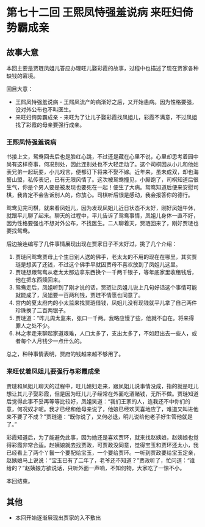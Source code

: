 # 第七十二回 王熙凤恃强羞说病 来旺妇倚势霸成亲

## 故事大意

本回主要是贾琏凤姐儿答应办理旺儿娶彩霞的故事，过程中也描述了现在贾家各种缺钱的窘境。

回目大意：

* 王熙凤恃强羞说病 - 王熙凤流产的病渐好之后，又开始患病。因为性格要强，没对外公布也不叫医生。
* 来旺妇倚势霸成亲 - 来旺为了让儿子娶彩霞找凤姐儿，彩霞不满意，不过凤姐找了彩霞的母亲要强行成亲。

### 王熙凤恃强羞说病

书接上文，鸳鸯回去后也是脸红心跳，不过还是藏在心里不说，心里却思考着园中尚有这样奇事，何况别处，因此连别处也不大轻走动了。这个司棋因从小儿和他姑表兄弟一起玩耍，小儿戏言，便都订下将来不娶不嫁。近年来，虽未成双，却也海誓山盟，私传表记，已有无限风情了。这次被鸳鸯撞见，小厮跑了，司棋知道后很生气，你是个男人要是被发现也要死在一起！便生了大病。鸳鸯知道后便来安慰司棋，我肯定不会告诉别人的，你放心。司棋听后很是感动，我会报答你的德行。

鸳鸯见完司棋，就来看凤姐儿，因为发现凤姐儿近日状态不太好，刚好凤姐午休，就跟平儿聊了起来。聊天的过程中，平儿告诉了鸳鸯事情，凤姐儿身体一直不好，因为性格要强也不想对外公布，不找医生。二人聊着天，贾琏回来了，刚好贾琏也要找鸳鸯。

后边接连编写了几件事情展现出现在贾家日子不太好过，挑了几个介绍：

1. 贾琏问鸳鸯贾母上个生日别人送的佛手，老太太的不用的现在在哪里，其实贾琏是想买了还钱，不过这个佛手早就因贾母不喜欢放到了凤姐儿这里。
2. 贾琏想跟鸳鸯从老太太那边拿东西换个一千两千银子，等年底家里收租钱后，他在把东西赎回来。
3. 鸳鸯走后，凤姐听到了刚才说的话，贾琏让凤姐儿说上几句好话这个事情可能就能成了，凤姐要一百两利钱，贾琏不情愿也同意了。
4. 宫内的夏太府内的小太监来找贾琏借钱，凤姐儿没有现钱就平儿拿了自己两件珍珠换了二百两银子。
5. 贾琏道：“昨儿周太监来，张口一千两。我略应慢了些，他就不自在。将来得罪人之处不少。
6. 林之孝走来聊起家道艰难，人口太多了，支出太多了，不如赶出去一些人，或者每个人月钱少一点什么的。

总之，种种事情表明，贾府的钱越来越不够用了。

### 来旺仗着凤姐儿要强行与彩霞成亲

贾琏和凤姐儿聊天的过程中，旺儿媳妇走来，跟凤姐儿说事情没成，指的就是旺儿想让其儿子娶彩霞，但是因为旺儿儿子经常在外面吃酒赌钱，无所不做。贾琏知道后觉得此事不妥再等等比较好，凤姐笑道：“我们王家的人，连我还不中你们的意，何况奴才呢。我才已经和他母亲说了，他娘已经欢天喜地应了，难道又叫进他来不要了不成？”贾琏道：“既你说了，又何必退，明儿说给他老子好生管他就是了。”

彩霞知道后，为了能避免此事，因为她还是喜欢贾环，就来找赵姨娘，赵姨娘也觉得彩霞非常合适。赵姨娘就去找贾政，可贾政没同意，觉得宝玉和贾环还太小，我已经看上了两个丫鬟一个要配给宝玉，一个要给贾环。一听到贾政要给宝玉定亲，赵姨娘马上说说：“宝玉已有了二年了，老爷还不知道？”贾政听了，忙问道：“谁给的？”赵姨娘方欲说话，只听外面一声响，不知何物，大家吃了一惊不小。

本回结束。

## 其他

* 本回开始逐渐展现出贾家的入不敷出
